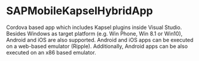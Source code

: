 # SAPMobileKapselHybridApp
Cordova based app which includes Kapsel plugins inside Visual Studio. Besides Windows as target platform (e.g. Win Phone, Win 8.1 or Win10), Android and iOS are also supported. Android and iOS apps can be executed on a web-based emulator (Ripple). Additionally, Android apps can be also executed on an x86 based emulator.
